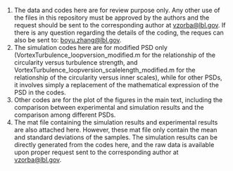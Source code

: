 1. The data and codes here are for review purpose only. Any other use of the files in this repository must be approved by the   authors and the request should be sent to the corresponding author at vzorba@lbl.gov. If there is any question regarding the details of the coding, the reques can also be sent to: boyu.zhang@lbl.gov.
2. The simulation codes here are for modified PSD only (VortexTurbulence_loopversion_modified.m for the relationship of the circularity versus turbulence strength, and VortexTurbulence_loopversion_scalelength_modified.m for the relationship of the circularity versus inner scales), while for other PSDs, it involves simply a replacement of the mathematical expression of the PSD in the codes.
3. Other codes are for the plot of the figures in the main text, including the comparison between experimental and simulation results and the comparison among different PSDs.
4. The mat file containing the simulation results and experimental results are also attached here. However, these mat file only contain the mean and standard deviations of the samples. The simulation results can be directly generated from the codes here, and the raw data is available upon proper request sent to the corresponding author at vzorba@lbl.gov. 
